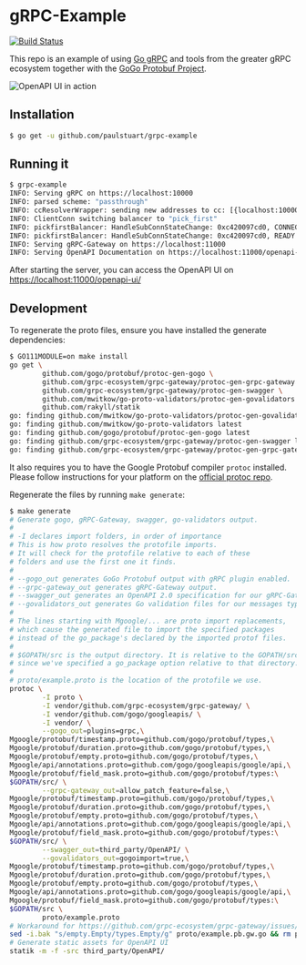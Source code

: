 # gRPC-Example
[![Build Status](https://travis-ci.org/gogo/grpc-example.svg?branch=master)](https://travis-ci.org/gogo/grpc-example)

This repo is an example of using [Go gRPC](https://github.com/grpc/grpc-go)
and tools from the greater gRPC ecosystem together with  the
[GoGo Protobuf Project](https://github.com/gogo/protobuf).

![OpenAPI UI in action](./swagger.png)

## Installation

```bash
$ go get -u github.com/paulstuart/grpc-example
```

## Running it

```bash
$ grpc-example
INFO: Serving gRPC on https://localhost:10000
INFO: parsed scheme: "passthrough"
INFO: ccResolverWrapper: sending new addresses to cc: [{localhost:10000 0  <nil>}]
INFO: ClientConn switching balancer to "pick_first"
INFO: pickfirstBalancer: HandleSubConnStateChange: 0xc420097cd0, CONNECTING
INFO: pickfirstBalancer: HandleSubConnStateChange: 0xc420097cd0, READY
INFO: Serving gRPC-Gateway on https://localhost:11000
INFO: Serving OpenAPI Documentation on https://localhost:11000/openapi-ui/
```

After starting the server, you can access the OpenAPI UI on
[https://localhost:11000/openapi-ui/](https://localhost:11000/openapi-ui/)

## Development

To regenerate the proto files, ensure you have installed the generate dependencies:

```bash
$ GO111MODULE=on make install
go get \
        github.com/gogo/protobuf/protoc-gen-gogo \
        github.com/grpc-ecosystem/grpc-gateway/protoc-gen-grpc-gateway \
        github.com/grpc-ecosystem/grpc-gateway/protoc-gen-swagger \
        github.com/mwitkow/go-proto-validators/protoc-gen-govalidators \
        github.com/rakyll/statik
go: finding github.com/mwitkow/go-proto-validators/protoc-gen-govalidators latest
go: finding github.com/mwitkow/go-proto-validators latest
go: finding github.com/gogo/protobuf/protoc-gen-gogo latest
go: finding github.com/grpc-ecosystem/grpc-gateway/protoc-gen-swagger latest
go: finding github.com/grpc-ecosystem/grpc-gateway/protoc-gen-grpc-gateway latest
```

It also requires you to have the Google Protobuf compiler `protoc` installed.
Please follow instructions for your platform on the
[official protoc repo](https://github.com/google/protobuf#protocol-compiler-installation).

Regenerate the files by running `make generate`:

```bash
$ make generate
# Generate gogo, gRPC-Gateway, swagger, go-validators output.
#
# -I declares import folders, in order of importance
# This is how proto resolves the protofile imports.
# It will check for the protofile relative to each of these
# folders and use the first one it finds.
#
# --gogo_out generates GoGo Protobuf output with gRPC plugin enabled.
# --grpc-gateway_out generates gRPC-Gateway output.
# --swagger_out generates an OpenAPI 2.0 specification for our gRPC-Gateway endpoints.
# --govalidators_out generates Go validation files for our messages types, if specified.
#
# The lines starting with Mgoogle/... are proto import replacements,
# which cause the generated file to import the specified packages
# instead of the go_package's declared by the imported protof files.
#
# $GOPATH/src is the output directory. It is relative to the GOPATH/src directory
# since we've specified a go_package option relative to that directory.
#
# proto/example.proto is the location of the protofile we use.
protoc \
        -I proto \
        -I vendor/github.com/grpc-ecosystem/grpc-gateway/ \
        -I vendor/github.com/gogo/googleapis/ \
        -I vendor/ \
        --gogo_out=plugins=grpc,\
Mgoogle/protobuf/timestamp.proto=github.com/gogo/protobuf/types,\
Mgoogle/protobuf/duration.proto=github.com/gogo/protobuf/types,\
Mgoogle/protobuf/empty.proto=github.com/gogo/protobuf/types,\
Mgoogle/api/annotations.proto=github.com/gogo/googleapis/google/api,\
Mgoogle/protobuf/field_mask.proto=github.com/gogo/protobuf/types:\
$GOPATH/src/ \
        --grpc-gateway_out=allow_patch_feature=false,\
Mgoogle/protobuf/timestamp.proto=github.com/gogo/protobuf/types,\
Mgoogle/protobuf/duration.proto=github.com/gogo/protobuf/types,\
Mgoogle/protobuf/empty.proto=github.com/gogo/protobuf/types,\
Mgoogle/api/annotations.proto=github.com/gogo/googleapis/google/api,\
Mgoogle/protobuf/field_mask.proto=github.com/gogo/protobuf/types:\
$GOPATH/src/ \
        --swagger_out=third_party/OpenAPI/ \
        --govalidators_out=gogoimport=true,\
Mgoogle/protobuf/timestamp.proto=github.com/gogo/protobuf/types,\
Mgoogle/protobuf/duration.proto=github.com/gogo/protobuf/types,\
Mgoogle/protobuf/empty.proto=github.com/gogo/protobuf/types,\
Mgoogle/api/annotations.proto=github.com/gogo/googleapis/google/api,\
Mgoogle/protobuf/field_mask.proto=github.com/gogo/protobuf/types:\
$GOPATH/src \
        proto/example.proto
# Workaround for https://github.com/grpc-ecosystem/grpc-gateway/issues/229.
sed -i.bak "s/empty.Empty/types.Empty/g" proto/example.pb.gw.go && rm proto/example.pb.gw.go.bak
# Generate static assets for OpenAPI UI
statik -m -f -src third_party/OpenAPI/
```
